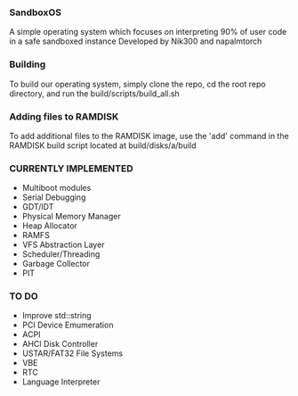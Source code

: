 ### SandboxOS
A simple operating system which focuses on interpreting 90% of user code in a safe sandboxed instance
Developed by Nik300 and napalmtorch

### Building
To build our operating system, simply clone the repo, cd the root repo directory, and run the build/scripts/build_all.sh

### Adding files to RAMDISK
To add additional files to the RAMDISK image, use the 'add' command in the RAMDISK build script located at build/disks/a/build 

### CURRENTLY IMPLEMENTED
- Multiboot modules
- Serial Debugging
- GDT/IDT
- Physical Memory Manager
- Heap Allocator
- RAMFS
- VFS Abstraction Layer
- Scheduler/Threading
- Garbage Collector
- PIT

### TO DO
- Improve std::string
- PCI Device Emumeration
- ACPI
- AHCI Disk Controller
- USTAR/FAT32 File Systems
- VBE
- RTC
- Language Interpreter
